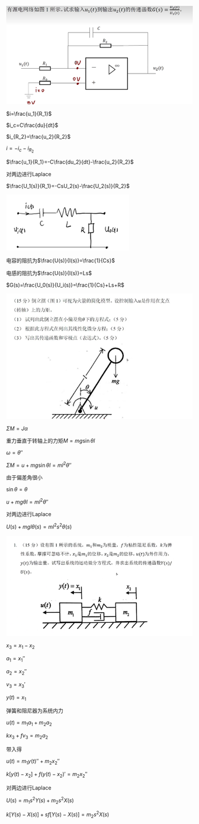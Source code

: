 ![](2022-10-07-12-52-36.png)

$i=\frac{u_1}{R_1}$


$i_c=C\frac{du}{dt}$

$i_{R_2}=\frac{u_2}{R_2}$

$i=-i_c-i_{R_2}$

$\frac{u_1}{R_1}=-C\frac{du_2}{dt}-\frac{u_2}{R_2}$

对两边进行Laplace

$\frac{U_1(s)}{R_1}=-CsU_2(s)-\frac{U_2(s)}{R_2}$

![](2022-10-07-15-13-28.png)

电容的阻抗为$\frac{U(s)}{I(s)}=\frac{1}{Cs}$

电感的阻抗为$\frac{U(s)}{I(s)}=Ls$

$G(s)=\frac{U_0(s)}{U_i(s)}=\frac{1}{Cs}+Ls+R$

![](2022-10-07-13-44-37.png)

$\Sigma M=J\alpha$

重力垂直于转轴上的力矩$M=mg\sin \theta l$

$\omega=\theta''$

$\Sigma M=u+mg\sin\theta l=ml^2\theta''$

由于偏差角很小

$\sin \theta =\theta$

$u+mg\theta l=ml^2\theta''$

对两边进行Laplace

$U(s)+mgl\theta(s)=ml^2 s^2\theta(s)$

![](2022-10-07-14-27-41.png)

$x_3=x_1-x_2$

$a_1=x_1''$

$a_2=x_2''$

$v_3=x_3'$

$y(t)=x_1$

弹簧和阻尼器为系统内力

$u(t)=m_1a_1+m_2a_2$

$kx_3+fv_3=m_2a_2$

带入得

$u(t)=m_1y(t)''+m_2x_2''$


$k[y(t)-x_2]+f(y(t)-x_2)'=m_2x_2''$

对两边进行Laplace

$U(s)=m_1s^2Y(s)+m_2s^2X(s)$

$k[Y(s)-X(s)]+sf[Y(s)-X(s)]=m_2s^2X(s)$


